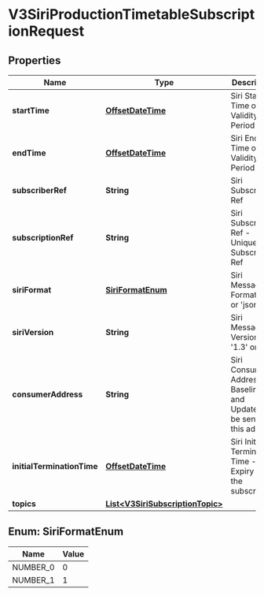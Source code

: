 # V3SiriProductionTimetableSubscriptionRequest

## Properties
Name | Type | Description | Notes
------------ | ------------- | ------------- | -------------
**startTime** | [**OffsetDateTime**](OffsetDateTime.md) | Siri Start Time of the Validity Period | 
**endTime** | [**OffsetDateTime**](OffsetDateTime.md) | Siri End Time of the Validity Period | 
**subscriberRef** | **String** | Siri Subscriber Ref | 
**subscriptionRef** | **String** | Siri Subscription Ref - Unique to a Subscriber Ref | 
**siriFormat** | [**SiriFormatEnum**](#SiriFormatEnum) | Siri Message Format &#x27;xml&#x27; or &#x27;json&#x27; | 
**siriVersion** | **String** | Siri Message Version &#x27;1.3&#x27; or &#x27;2.0&#x27; | 
**consumerAddress** | **String** | Siri Consumer Address - Baseline and Updates will be sent to this address | 
**initialTerminationTime** | [**OffsetDateTime**](OffsetDateTime.md) | Siri Initial Termination Time - Expiry of the subscription | 
**topics** | [**List&lt;V3SiriSubscriptionTopic&gt;**](V3SiriSubscriptionTopic.md) |  | 

<a name="SiriFormatEnum"></a>
## Enum: SiriFormatEnum
Name | Value
---- | -----
NUMBER_0 | 0
NUMBER_1 | 1
